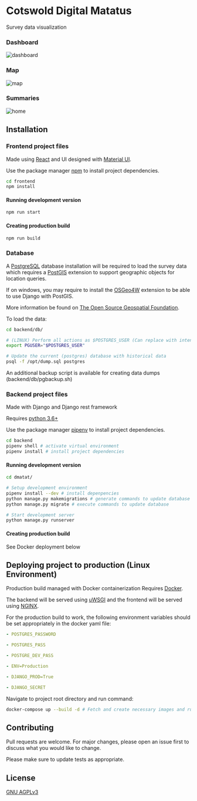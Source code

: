 # Cotswold Digital Matatus

Survey data visualization

### Dashboard

![dashboard](https://user-images.githubusercontent.com/43814350/119695203-a0d96a00-be56-11eb-9dc4-8f66c8eef79e.png)

### Map

![map](https://user-images.githubusercontent.com/43814350/119695505-e6963280-be56-11eb-9a40-662e42cb1c15.png)

### Summaries

![home](https://user-images.githubusercontent.com/43814350/119696150-8eabfb80-be57-11eb-9e9d-1eb285c15583.png)

## Installation

### Frontend project files

Made using [React](https://reactjs.org/) and UI designed with [Material UI](https://material-ui.com/).

Use the package manager [npm](https://www.npmjs.com/) to install project dependencies.

```bash
cd frontend
npm install
```

#### Running development version

```bash
npm run start
```

#### Creating production build

```bash
npm run build
```

### Database

A [PostgreSQL](https://www.postgresql.org/) database installation will be required to load the survey data which requires a [PostGIS](https://postgis.net/) extension to support geographic objects for location queries.

If on windows, you may require to install the [OSGeo4W](https://trac.osgeo.org/osgeo4w/) extension to be able to use Django with PostGIS.

More information be found on [The Open Source Geospatial Foundation](https://www.osgeo.org/).

To load the data:

```bash
cd backend/db/

# (LINUX) Perform all actions as $POSTGRES_USER (Can replace with intended user)
export PGUSER="$POSTGRES_USER"

# Update the current (postgres) database with historical data
psql -f /opt/dump.sql postgres

```

An additional backup script is available for creating data dumps (backend/db/pgbackup.sh)

### Backend project files

Made with Django and Django rest framework

Requires [python 3.6+](https://www.python.org/)

Use the package manager [pipenv](https://pypi.org/project/pipenv/) to install project dependencies.

```bash
cd backend
pipenv shell # activate virtual environment
pipenv install # install project dependencies
```

#### Running development version

```bash
cd dmatat/

# Setup development environment
pipenv install --dev # install depenpencies
python manage.py makemigrations # generate commands to update database schema with latest ORM
python manage.py migrate # execute commands to update database

# Start development server
python manage.py runserver
```

#### Creating production build

See Docker deployment below

## Deploying project to production (Linux Environment)

Production build managed with Docker containerization
Requires [Docker](https://docs.docker.com/).

The backend will be served using [uWSGI](https://uwsgi-docs.readthedocs.io/en/latest/) and the frontend will be served using [NGINX](http://nginx.org/en/docs/).

For the production build to work, the following environment variables should be set appropriately in the docker yaml file:

```yaml
- POSTGRES_PASSWORD

- POSTGRES_PASS

- POSTGRE_DEV_PASS

- ENV=Production

- DJANGO_PROD=True

- DJANGO_SECRET
```

Navigate to project root directory and run command:

```bash
docker-compose up --build -d # Fetch and create necessary images and run containers
```

## Contributing

Pull requests are welcome. For major changes, please open an issue first to discuss what you would like to change.

Please make sure to update tests as appropriate.

## License

[GNU AGPLv3](https://choosealicense.com/licenses/agpl-3.0/)
